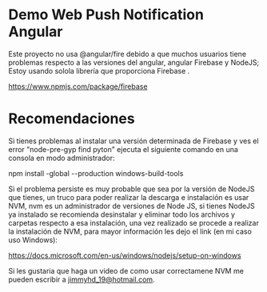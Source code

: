 # Demo Web Push Notification Angular
Este proyecto no usa @angular/fire debido a que muchos usuarios tiene problemas respecto a las versiones del angular, angular Firebase y NodeJS;
Estoy usando solola librería que proporciona Firebase .

https://www.npmjs.com/package/firebase

# Recomendaciones
Si tienes problemas al instalar una versión determinada de Firebase y ves el error "node-pre-gyp find pyton" ejecuta el siguiente comando en una consola en modo administrador:

npm install -global --production windows-build-tools

Si el problema persiste es muy probable que sea por la versión de NodeJS que tienes, un truco para poder realizar la descarga e instalación es usar NVM, nvm es un administrador de versiones de Node JS, si tienes NodeJS ya instalado se recomienda desinstalar y eliminar todo los archivos y carpetas respecto a esa instalación, una vez realizado se procede a realizar la instalación de NVM, para mayor información les dejo el link (en mi caso uso Windows):

https://docs.microsoft.com/en-us/windows/nodejs/setup-on-windows

Si les gustaria que haga un video de como usar correctamene NVM me pueden escribir a jimmyhd_19@hotmail.com.


